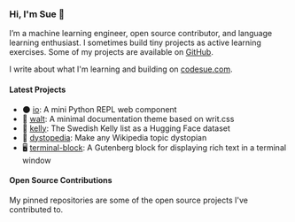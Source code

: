 ### Hi, I'm Sue 👋

I’m a machine learning engineer, open source contributor, and language learning
enthusiast. I sometimes build tiny projects as active learning exercises. Some
of my projects are available on [GitHub](https://github.com/codesue).

I write about what I'm learning and building on [codesue.com](https://codesue.com).

#### Latest Projects

- 🌑 [io](https://github.com/codesue/io): A mini Python REPL web component
- 🍃 [walt](https://github.com/codesue/walt): A minimal documentation theme based on writ.css
- 📝 [kelly](https://codesue.com/posts/kelly): The Swedish Kelly list as a Hugging
Face dataset
- 🫠 [dystopedia](https://codesue.com/posts/dystopedia/): Make any Wikipedia topic
dystopian
- 🖥️ [terminal-block](https://codesue.com/posts/terminal-block/): A Gutenberg
block for displaying rich text in a terminal window

#### Open Source Contributions

My pinned repositories are some of the open source projects I've contributed to.
